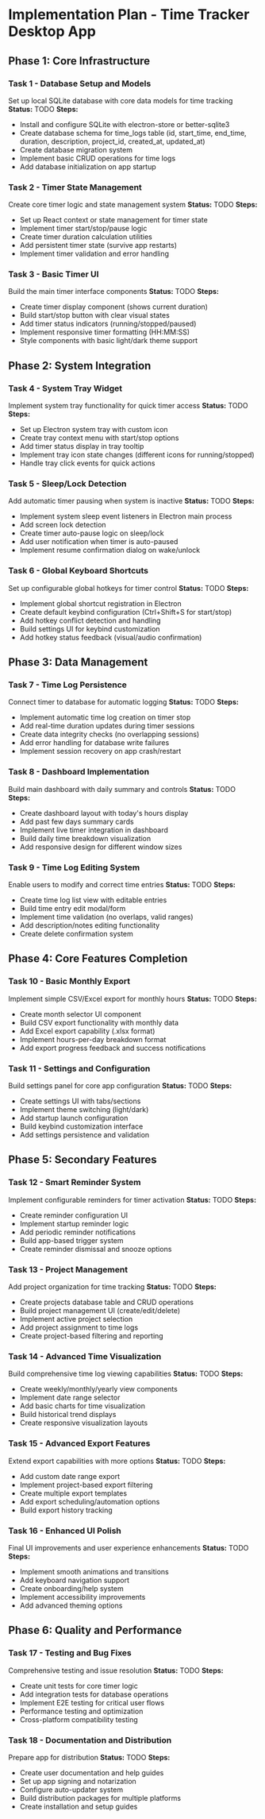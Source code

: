 # Implementation Plan - Time Tracker Desktop App

## Phase 1: Core Infrastructure

### Task 1 - Database Setup and Models
Set up local SQLite database with core data models for time tracking
**Status:** TODO
**Steps:**
- Install and configure SQLite with electron-store or better-sqlite3
- Create database schema for time_logs table (id, start_time, end_time, duration, description, project_id, created_at, updated_at)
- Create database migration system
- Implement basic CRUD operations for time logs
- Add database initialization on app startup

### Task 2 - Timer State Management
Create core timer logic and state management system
**Status:** TODO
**Steps:**
- Set up React context or state management for timer state
- Implement timer start/stop/pause logic
- Create timer duration calculation utilities
- Add persistent timer state (survive app restarts)
- Implement timer validation and error handling

### Task 3 - Basic Timer UI
Build the main timer interface components
**Status:** TODO
**Steps:**
- Create timer display component (shows current duration)
- Build start/stop button with clear visual states
- Add timer status indicators (running/stopped/paused)
- Implement responsive timer formatting (HH:MM:SS)
- Style components with basic light/dark theme support

## Phase 2: System Integration

### Task 4 - System Tray Widget
Implement system tray functionality for quick timer access
**Status:** TODO
**Steps:**
- Set up Electron system tray with custom icon
- Create tray context menu with start/stop options
- Add timer status display in tray tooltip
- Implement tray icon state changes (different icons for running/stopped)
- Handle tray click events for quick actions

### Task 5 - Sleep/Lock Detection
Add automatic timer pausing when system is inactive
**Status:** TODO
**Steps:**
- Implement system sleep event listeners in Electron main process
- Add screen lock detection
- Create timer auto-pause logic on sleep/lock
- Add user notification when timer is auto-paused
- Implement resume confirmation dialog on wake/unlock

### Task 6 - Global Keyboard Shortcuts
Set up configurable global hotkeys for timer control
**Status:** TODO
**Steps:**
- Implement global shortcut registration in Electron
- Create default keybind configuration (Ctrl+Shift+S for start/stop)
- Add hotkey conflict detection and handling
- Build settings UI for keybind customization
- Add hotkey status feedback (visual/audio confirmation)

## Phase 3: Data Management

### Task 7 - Time Log Persistence
Connect timer to database for automatic logging
**Status:** TODO
**Steps:**
- Implement automatic time log creation on timer stop
- Add real-time duration updates during timer sessions
- Create data integrity checks (no overlapping sessions)
- Add error handling for database write failures
- Implement session recovery on app crash/restart

### Task 8 - Dashboard Implementation
Build main dashboard with daily summary and controls
**Status:** TODO
**Steps:**
- Create dashboard layout with today's hours display
- Add past few days summary cards
- Implement live timer integration in dashboard
- Build daily time breakdown visualization
- Add responsive design for different window sizes

### Task 9 - Time Log Editing System
Enable users to modify and correct time entries
**Status:** TODO
**Steps:**
- Create time log list view with editable entries
- Build time entry edit modal/form
- Implement time validation (no overlaps, valid ranges)
- Add description/notes editing functionality
- Create delete confirmation system

## Phase 4: Core Features Completion

### Task 10 - Basic Monthly Export
Implement simple CSV/Excel export for monthly hours
**Status:** TODO
**Steps:**
- Create month selector UI component
- Build CSV export functionality with monthly data
- Add Excel export capability (.xlsx format)
- Implement hours-per-day breakdown format
- Add export progress feedback and success notifications

### Task 11 - Settings and Configuration
Build settings panel for core app configuration
**Status:** TODO
**Steps:**
- Create settings UI with tabs/sections
- Implement theme switching (light/dark)
- Add startup launch configuration
- Build keybind customization interface
- Add settings persistence and validation

## Phase 5: Secondary Features

### Task 12 - Smart Reminder System
Implement configurable reminders for timer activation
**Status:** TODO
**Steps:**
- Create reminder configuration UI
- Implement startup reminder logic
- Add periodic reminder notifications
- Build app-based trigger system
- Create reminder dismissal and snooze options

### Task 13 - Project Management
Add project organization for time tracking
**Status:** TODO
**Steps:**
- Create projects database table and CRUD operations
- Build project management UI (create/edit/delete)
- Implement active project selection
- Add project assignment to time logs
- Create project-based filtering and reporting

### Task 14 - Advanced Time Visualization
Build comprehensive time log viewing capabilities
**Status:** TODO
**Steps:**
- Create weekly/monthly/yearly view components
- Implement date range selector
- Add basic charts for time visualization
- Build historical trend displays
- Create responsive visualization layouts

### Task 15 - Advanced Export Features
Extend export capabilities with more options
**Status:** TODO
**Steps:**
- Add custom date range export
- Implement project-based export filtering
- Create multiple export templates
- Add export scheduling/automation options
- Build export history tracking

### Task 16 - Enhanced UI Polish
Final UI improvements and user experience enhancements
**Status:** TODO
**Steps:**
- Implement smooth animations and transitions
- Add keyboard navigation support
- Create onboarding/help system
- Implement accessibility improvements
- Add advanced theming options

## Phase 6: Quality and Performance

### Task 17 - Testing and Bug Fixes
Comprehensive testing and issue resolution
**Status:** TODO
**Steps:**
- Create unit tests for core timer logic
- Add integration tests for database operations
- Implement E2E testing for critical user flows
- Performance testing and optimization
- Cross-platform compatibility testing

### Task 18 - Documentation and Distribution
Prepare app for distribution
**Status:** TODO
**Steps:**
- Create user documentation and help guides
- Set up app signing and notarization
- Configure auto-updater system
- Build distribution packages for multiple platforms
- Create installation and setup guides